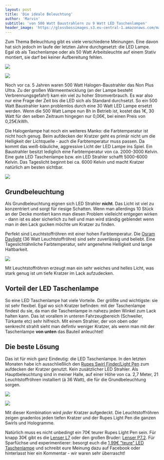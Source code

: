 ```yaml
---
layout: post
title: 'Die ideale Beleuchtung'
author: 'Marvin'
subtitle: 'von 500 Watt Baustrahlern zu 9 Watt LED Taschenlampen'
header_image: 'https://glossbossimages.s3.eu-central-1.amazonaws.com/marvin/beleuchtung/DSC_0573-1.jpg'
---
```

Zum Thema Beleuchtung gibt es viele verschiedene Meinungen. Eine davon hat sich jedoch im laufe der letzten Jahre durchgesetzt: die LED Lampe. Egal ob als Taschenlampe oder als 50 Watt Arbeitsleuchte auf einem Stativ montiert, sie darf bei keiner Aufbereitung fehlen.

![](https://glossbossimages.s3.eu-central-1.amazonaws.com/marvin/beleuchtung/DSC_0595-4.jpg)

![](https://glossbossimages.s3.eu-central-1.amazonaws.com/marvin/beleuchtung/DSC_0603-5.jpg)


Noch vor ca. 5 Jahren waren 500 Watt Halogen-Baustrahler das Non Plus Ultra. Zu der großen Wärmeentwicklung (an der Lampe besteht Verbrennungsgefahr!) kam ein viel zu hoher Stromverbrauch. Es war also nur eine Frage der Zeit bis die LED sich als Standard durchsetzt. So ein 500 Watt Baustrahler kann problemlos durch eine 30 Watt LED Lampe ersetzt werden. Wenn die 500 Watt Lampe nun 8h in Betrieb ist, kostet das 1€, 30 Watt für den selben Zeitraum hingegen nur 0,06€, bei einen Preis von 0,25€/kWh.

Die Halogenlampe hat noch ein weiteres Manko: die Farbtemperatur ist nicht hoch genug. Beim aufdecken der Kratzer geht es primär nicht um die Helligkeit der Lichtquelle - auch die Farbtemperatur muss passen. Da kommt das weiß-bläuliche, aggressive Licht der LED Lampe ins Spiel. Ein Baustrahler besitzt lediglich eine Farbtemperatur von ca. 2000-3000 Kelvin. Eine gute LED Taschenlampe bzw. ein LED Strahler schafft 5000-6000 Kelvin. Das Tageslicht beginnt bei ca. 6000 Kelvin und macht Kratzer natürlich am besten sichtbar.

![](https://glossbossimages.s3.eu-central-1.amazonaws.com/marvin/beleuchtung/DSC_0613-6.jpg)


## Grundbeleuchtung

Als Grundbeleuchtung eignen sich LED Strahler **nicht**. Das Licht ist viel zu konzentriert und sorgt für riesige Schatten. Wenn man allerdings 10 Stück an der Decke montiert kann man diesen Problem vielleicht entgegen wirken - dann ist es aber sicherlich zu hell und man wird ständig geblendet wenn man *in* den Lack gucken möchte um Kratzer zu finden.

Perfekt sind Leuchtstoffröhren mit einer hohen Farbtemperatur. Die [Osram Daylight](http://amzn.to/1lGdr72) (36 Watt Leuchtstoffröhre) sind sehr zuverlässig und beliebt. Eine Tageslichtähnliche Farbtemperatur, sehr angenehme Helligkeit und lange Haltbarkeit.

![](https://glossbossimages.s3.eu-central-1.amazonaws.com/marvin/beleuchtung/DSC_0592-3.jpg)

Mit Leuchtstoffröhren erzeugt man ein sehr weiches und helles Licht, was stark genug ist um tiefe Kratzer im Lack aufzudecken.

## Vorteil der LED Taschenlampe

So eine LED Taschenlampe hat viele Vorteile. Der größte und wichtigste: sie ist sehr flexibel. Egal wo sich Kratzer befinden: mit der Taschenlampe findest du sie, da man die Taschenlampe in nahezu jeden Winkel zum Lack halten kann. Das ist vorallem in unteren Fahrzeugbereich (Schweller, Türkante etc) sehr hilfreich. Mit einem Strahler, der von oben oder senkrecht strahlt sieht man defintiv weniger Kratzer, als wenn man mit der Taschenlampe **von unten** das Bauteil anleuchtet!


## Die beste Lösung

Das ist für mich ganz Eindeutig: die LED Taschenlampe. In den letzten Monaten habe ich ausschließlich den [Rupes Swirl Finder/Light Pen](https://glossboss.de/produkttest/rupes-swirl-finder-testbericht-erfahrungen/) zum aufdecken der Kratzer genutzt. Kein zusätzlicher LED Strahler. Als Hauptbeleuchtung sind in meiner Halle, auf einer Höhe von ca. 2,7 Meter, 21 Leuchtstoffröhren installiert (á 36 Watt), die für die Grundbeleuchtung sorgen.

![](https://glossbossimages.s3.eu-central-1.amazonaws.com/marvin/beleuchtung/DSC_0573-1.jpg)

![](https://glossbossimages.s3.eu-central-1.amazonaws.com/marvin/beleuchtung/DSC_0586-2.jpg)

Mit dieser Kombination wird *jeder* Kratzer aufgedeckt. Die Leuchtstoffröhren zeigen gnadenlos jeden tiefen Kratzer und der Rupes Light Pen die ganzen Swirls und Hologramme.

Natürlich muss es nicht unbedingt ein 70€ teurer Rupes Light Pen sein. Für knapp 30€ gibt es die [Lenser L7](http://amzn.to/1NDe9Na) oder den großen Bruder: [Lenser P7.2](http://amzn.to/1NDehMM). Für Sparfüchse und experimentierer: besorgt euch die [1,99€ "teure" LED Taschenlampe](http://amzn.to/1OdoxdH) und schreibt eure Meinung dazu auf Facebook oder hinterlasst hier ein Kommentar - wir waren sehr überrascht!
